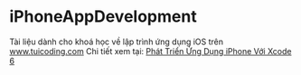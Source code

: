 # iPhoneAppDevelopment
Tài liệu dành cho khoá học về lập trình ứng dụng iOS trên <a href="http://www.tuicoding.com" title="Học Lập Trình">www.tuicoding.com</a>
Chi tiết xem tại: <a href="http://www.tuicoding.com/Phat-Trien-Ung-Dung-iPhone-Voi-Xcode-6" title="Học lập trình iOS">Phát Triển Ứng Dụng iPhone Với Xcode 6</a>

